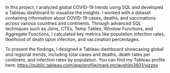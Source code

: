 In this project, I analyzed global COVID-19 trends using SQL and developed a Tableau dashboard to visualize the insights. I worked with a dataset containing information about COVID-19 cases, deaths, and vaccinations across various countries and continents. Through advanced SQL techniques such as Joins, CTEs, Temp Tables, Window Functions, and Aggregate Functions, I calculated key metrics like population infection rates, likelihood of death upon infection, and vaccination percentages.

To present the findings, I designed a Tableau dashboard showcasing global and regional trends, including total cases and deaths, death rates per continent, and infection rates by population. You can find my Tableau profile here: https://public.tableau.com/app/profile/mark.mclaughlin3601/vizzes
